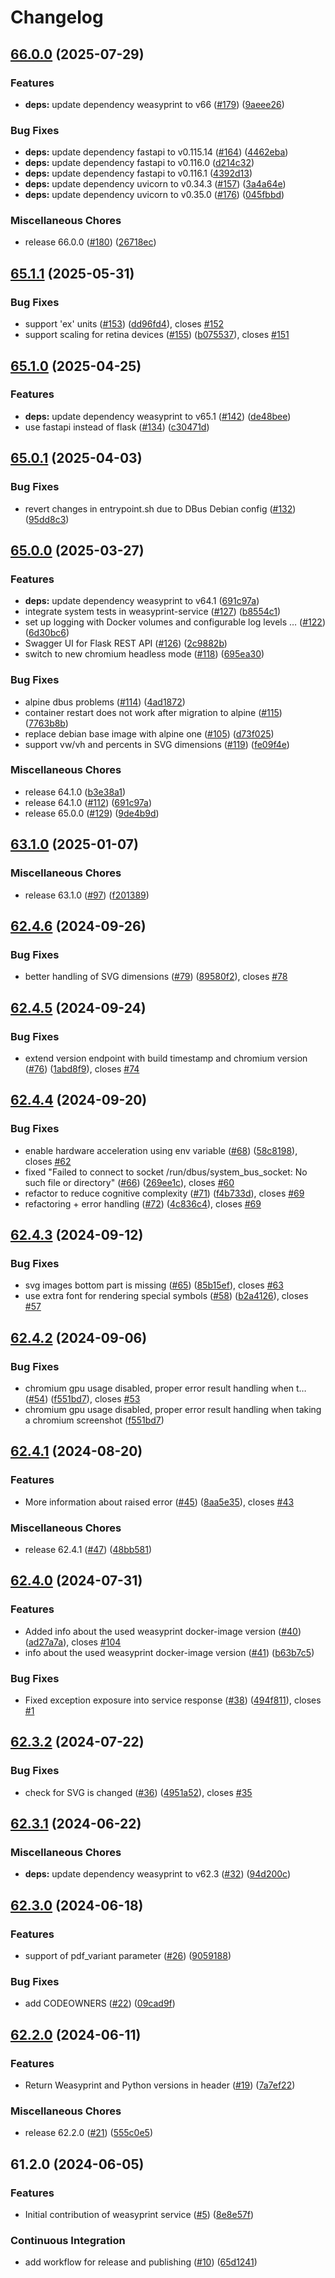 # Changelog

## [66.0.0](https://github.com/SchweizerischeBundesbahnen/weasyprint-service/compare/v65.1.1...v66.0.0) (2025-07-29)


### Features

* **deps:** update dependency weasyprint to v66 ([#179](https://github.com/SchweizerischeBundesbahnen/weasyprint-service/issues/179)) ([9aeee26](https://github.com/SchweizerischeBundesbahnen/weasyprint-service/commit/9aeee264b353fe5494b5343ada274a2e874c96c6))


### Bug Fixes

* **deps:** update dependency fastapi to v0.115.14 ([#164](https://github.com/SchweizerischeBundesbahnen/weasyprint-service/issues/164)) ([4462eba](https://github.com/SchweizerischeBundesbahnen/weasyprint-service/commit/4462eba5556a7ca99697113228ee2ab60ace0e7f))
* **deps:** update dependency fastapi to v0.116.0 ([d214c32](https://github.com/SchweizerischeBundesbahnen/weasyprint-service/commit/d214c32291ceaa10d09d8813d0313eacb94aca2b))
* **deps:** update dependency fastapi to v0.116.1 ([4392d13](https://github.com/SchweizerischeBundesbahnen/weasyprint-service/commit/4392d13c872bb40e47f90c21e9d3f9f3335c8b33))
* **deps:** update dependency uvicorn to v0.34.3 ([#157](https://github.com/SchweizerischeBundesbahnen/weasyprint-service/issues/157)) ([3a4a64e](https://github.com/SchweizerischeBundesbahnen/weasyprint-service/commit/3a4a64e96952bbabc780250baa502a899adfe351))
* **deps:** update dependency uvicorn to v0.35.0 ([#176](https://github.com/SchweizerischeBundesbahnen/weasyprint-service/issues/176)) ([045fbbd](https://github.com/SchweizerischeBundesbahnen/weasyprint-service/commit/045fbbda8d1a6995f912fba9a25c3bd7d5a4c153))


### Miscellaneous Chores

* release 66.0.0 ([#180](https://github.com/SchweizerischeBundesbahnen/weasyprint-service/issues/180)) ([26718ec](https://github.com/SchweizerischeBundesbahnen/weasyprint-service/commit/26718ec903a8d7e06f7fb676b9af2a28f21b62d9))

## [65.1.1](https://github.com/SchweizerischeBundesbahnen/weasyprint-service/compare/v65.1.0...v65.1.1) (2025-05-31)


### Bug Fixes

* support 'ex' units ([#153](https://github.com/SchweizerischeBundesbahnen/weasyprint-service/issues/153)) ([dd96fd4](https://github.com/SchweizerischeBundesbahnen/weasyprint-service/commit/dd96fd4ba9418f5313ea10ca7dfef47d1523d757)), closes [#152](https://github.com/SchweizerischeBundesbahnen/weasyprint-service/issues/152)
* support scaling for retina devices ([#155](https://github.com/SchweizerischeBundesbahnen/weasyprint-service/issues/155)) ([b075537](https://github.com/SchweizerischeBundesbahnen/weasyprint-service/commit/b0755378fac9592089ae6b7c61ad26a68ad63071)), closes [#151](https://github.com/SchweizerischeBundesbahnen/weasyprint-service/issues/151)

## [65.1.0](https://github.com/SchweizerischeBundesbahnen/weasyprint-service/compare/v65.0.1...v65.1.0) (2025-04-25)


### Features

* **deps:** update dependency weasyprint to v65.1 ([#142](https://github.com/SchweizerischeBundesbahnen/weasyprint-service/issues/142)) ([de48bee](https://github.com/SchweizerischeBundesbahnen/weasyprint-service/commit/de48beee44e7e20d709b6231f68050f89b9a1ade))
* use fastapi instead of flask ([#134](https://github.com/SchweizerischeBundesbahnen/weasyprint-service/issues/134)) ([c30471d](https://github.com/SchweizerischeBundesbahnen/weasyprint-service/commit/c30471ddab556cc4f312f5c506d32f528c055dbd))

## [65.0.1](https://github.com/SchweizerischeBundesbahnen/weasyprint-service/compare/v65.0.0...v65.0.1) (2025-04-03)


### Bug Fixes

* revert changes in entrypoint.sh due to DBus Debian config ([#132](https://github.com/SchweizerischeBundesbahnen/weasyprint-service/issues/132)) ([95dd8c3](https://github.com/SchweizerischeBundesbahnen/weasyprint-service/commit/95dd8c30f9107263c9f15da37104b1dc6942af24))

## [65.0.0](https://github.com/SchweizerischeBundesbahnen/weasyprint-service/compare/v63.1.0...v65.0.0) (2025-03-27)


### Features

* **deps:** update dependency weasyprint to v64.1 ([691c97a](https://github.com/SchweizerischeBundesbahnen/weasyprint-service/commit/691c97a06645da42de754cd336d6ddd3032b5b61))
* integrate system tests in weasyprint-service ([#127](https://github.com/SchweizerischeBundesbahnen/weasyprint-service/issues/127)) ([b8554c1](https://github.com/SchweizerischeBundesbahnen/weasyprint-service/commit/b8554c10442b7224655d68c09b282f41702df490))
* set up logging with Docker volumes and configurable log levels … ([#122](https://github.com/SchweizerischeBundesbahnen/weasyprint-service/issues/122)) ([6d30bc6](https://github.com/SchweizerischeBundesbahnen/weasyprint-service/commit/6d30bc6255bdd620249b1bd5ed31cb5772b078d9))
* Swagger UI for Flask REST API ([#126](https://github.com/SchweizerischeBundesbahnen/weasyprint-service/issues/126)) ([2c9882b](https://github.com/SchweizerischeBundesbahnen/weasyprint-service/commit/2c9882bb2257e09da14f3fad813a34d6f5c8ac29))
* switch to new chromium headless mode ([#118](https://github.com/SchweizerischeBundesbahnen/weasyprint-service/issues/118)) ([695ea30](https://github.com/SchweizerischeBundesbahnen/weasyprint-service/commit/695ea30ce1fed0a3717506624d7cf7527ffc60c7))


### Bug Fixes

* alpine dbus problems ([#114](https://github.com/SchweizerischeBundesbahnen/weasyprint-service/issues/114)) ([4ad1872](https://github.com/SchweizerischeBundesbahnen/weasyprint-service/commit/4ad18729ecc17082b8273bfb54c95553b8716830))
* container restart does not work after migration to alpine ([#115](https://github.com/SchweizerischeBundesbahnen/weasyprint-service/issues/115)) ([7763b8b](https://github.com/SchweizerischeBundesbahnen/weasyprint-service/commit/7763b8bb0cc0ea7fbabff31c9d91ca772b27f2e6))
* replace debian base image with alpine one ([#105](https://github.com/SchweizerischeBundesbahnen/weasyprint-service/issues/105)) ([d73f025](https://github.com/SchweizerischeBundesbahnen/weasyprint-service/commit/d73f025350a3b4ebf4775effebfd0168d17c0d37))
* support vw/vh and percents in SVG dimensions ([#119](https://github.com/SchweizerischeBundesbahnen/weasyprint-service/issues/119)) ([fe09f4e](https://github.com/SchweizerischeBundesbahnen/weasyprint-service/commit/fe09f4e3d5dcea7392c3b8197336d3daaa8d9821))


### Miscellaneous Chores

* release 64.1.0 ([b3e38a1](https://github.com/SchweizerischeBundesbahnen/weasyprint-service/commit/b3e38a1ad843969c45a5c0f465953f4e4f3b2330))
* release 64.1.0 ([#112](https://github.com/SchweizerischeBundesbahnen/weasyprint-service/issues/112)) ([691c97a](https://github.com/SchweizerischeBundesbahnen/weasyprint-service/commit/691c97a06645da42de754cd336d6ddd3032b5b61))
* release 65.0.0 ([#129](https://github.com/SchweizerischeBundesbahnen/weasyprint-service/issues/129)) ([9de4b9d](https://github.com/SchweizerischeBundesbahnen/weasyprint-service/commit/9de4b9dc49b5d4ba2ad216522e516107d0dda610))

## [63.1.0](https://github.com/SchweizerischeBundesbahnen/weasyprint-service/compare/v62.4.6...v63.1.0) (2025-01-07)


### Miscellaneous Chores

* release 63.1.0 ([#97](https://github.com/SchweizerischeBundesbahnen/weasyprint-service/issues/97)) ([f201389](https://github.com/SchweizerischeBundesbahnen/weasyprint-service/commit/f2013897cb2bc23625d169d2f78083304f5be19f))

## [62.4.6](https://github.com/SchweizerischeBundesbahnen/weasyprint-service/compare/v62.4.5...v62.4.6) (2024-09-26)


### Bug Fixes

* better handling of SVG dimensions ([#79](https://github.com/SchweizerischeBundesbahnen/weasyprint-service/issues/79)) ([89580f2](https://github.com/SchweizerischeBundesbahnen/weasyprint-service/commit/89580f27fe4c66c55aaf4f38b2ef77254e99fded)), closes [#78](https://github.com/SchweizerischeBundesbahnen/weasyprint-service/issues/78)

## [62.4.5](https://github.com/SchweizerischeBundesbahnen/weasyprint-service/compare/v62.4.4...v62.4.5) (2024-09-24)


### Bug Fixes

* extend version endpoint with build timestamp and chromium version ([#76](https://github.com/SchweizerischeBundesbahnen/weasyprint-service/issues/76)) ([1abd8f9](https://github.com/SchweizerischeBundesbahnen/weasyprint-service/commit/1abd8f9cd7d9ab3ec8611e7d59c36c5f8c647c71)), closes [#74](https://github.com/SchweizerischeBundesbahnen/weasyprint-service/issues/74)

## [62.4.4](https://github.com/SchweizerischeBundesbahnen/weasyprint-service/compare/v62.4.3...v62.4.4) (2024-09-20)


### Bug Fixes

* enable hardware acceleration using env variable ([#68](https://github.com/SchweizerischeBundesbahnen/weasyprint-service/issues/68)) ([58c8198](https://github.com/SchweizerischeBundesbahnen/weasyprint-service/commit/58c8198ba8bf2aea87a4db449789d79302d9f34a)), closes [#62](https://github.com/SchweizerischeBundesbahnen/weasyprint-service/issues/62)
* fixed "Failed to connect to socket /run/dbus/system_bus_socket: No such file or directory" ([#66](https://github.com/SchweizerischeBundesbahnen/weasyprint-service/issues/66)) ([269ee1c](https://github.com/SchweizerischeBundesbahnen/weasyprint-service/commit/269ee1c493426668e2413ccbc603c8d3a02b9144)), closes [#60](https://github.com/SchweizerischeBundesbahnen/weasyprint-service/issues/60)
* refactor to reduce cognitive complexity ([#71](https://github.com/SchweizerischeBundesbahnen/weasyprint-service/issues/71)) ([f4b733d](https://github.com/SchweizerischeBundesbahnen/weasyprint-service/commit/f4b733de50e87f92a0a4bcb65de0b468b33196ec)), closes [#69](https://github.com/SchweizerischeBundesbahnen/weasyprint-service/issues/69)
* refactoring + error handling ([#72](https://github.com/SchweizerischeBundesbahnen/weasyprint-service/issues/72)) ([4c836c4](https://github.com/SchweizerischeBundesbahnen/weasyprint-service/commit/4c836c48f9f79f7c25cc90238f7267f184399cad)), closes [#69](https://github.com/SchweizerischeBundesbahnen/weasyprint-service/issues/69)

## [62.4.3](https://github.com/SchweizerischeBundesbahnen/weasyprint-service/compare/v62.4.2...v62.4.3) (2024-09-12)


### Bug Fixes

* svg images bottom part is missing ([#65](https://github.com/SchweizerischeBundesbahnen/weasyprint-service/issues/65)) ([85b15ef](https://github.com/SchweizerischeBundesbahnen/weasyprint-service/commit/85b15ef3f6af200f2a1bc10bda11acbd0cff88fc)), closes [#63](https://github.com/SchweizerischeBundesbahnen/weasyprint-service/issues/63)
* use extra font for rendering special symbols ([#58](https://github.com/SchweizerischeBundesbahnen/weasyprint-service/issues/58)) ([b2a4126](https://github.com/SchweizerischeBundesbahnen/weasyprint-service/commit/b2a41261dbe1c04fd1d30b112eaa22f68d5d32cc)), closes [#57](https://github.com/SchweizerischeBundesbahnen/weasyprint-service/issues/57)

## [62.4.2](https://github.com/SchweizerischeBundesbahnen/weasyprint-service/compare/v62.4.1...v62.4.2) (2024-09-06)


### Bug Fixes

* chromium gpu usage disabled, proper error result handling when t… ([#54](https://github.com/SchweizerischeBundesbahnen/weasyprint-service/issues/54)) ([f551bd7](https://github.com/SchweizerischeBundesbahnen/weasyprint-service/commit/f551bd739fe427826e70316cbfe5ad101777cd82)), closes [#53](https://github.com/SchweizerischeBundesbahnen/weasyprint-service/issues/53)
* chromium gpu usage disabled, proper error result handling when taking a chromium screenshot ([f551bd7](https://github.com/SchweizerischeBundesbahnen/weasyprint-service/commit/f551bd739fe427826e70316cbfe5ad101777cd82))

## [62.4.1](https://github.com/SchweizerischeBundesbahnen/weasyprint-service/compare/v62.4.0...v62.4.1) (2024-08-20)


### Features

* More information about raised error ([#45](https://github.com/SchweizerischeBundesbahnen/weasyprint-service/issues/45)) ([8aa5e35](https://github.com/SchweizerischeBundesbahnen/weasyprint-service/commit/8aa5e35bfed95a91c0f4f2353283e70d49e9bd53)), closes [#43](https://github.com/SchweizerischeBundesbahnen/weasyprint-service/issues/43)


### Miscellaneous Chores

* release 62.4.1 ([#47](https://github.com/SchweizerischeBundesbahnen/weasyprint-service/issues/47)) ([48bb581](https://github.com/SchweizerischeBundesbahnen/weasyprint-service/commit/48bb5814bee5c1149d5adb4245013eb7ae919423))

## [62.4.0](https://github.com/SchweizerischeBundesbahnen/weasyprint-service/compare/v62.3.2...v62.4.0) (2024-07-31)


### Features

* Added info about the used weasyprint docker-image version ([#40](https://github.com/SchweizerischeBundesbahnen/weasyprint-service/issues/40)) ([ad27a7a](https://github.com/SchweizerischeBundesbahnen/weasyprint-service/commit/ad27a7a17b8c995ba6de824c831a91938830d7ab)), closes [#104](https://github.com/SchweizerischeBundesbahnen/weasyprint-service/issues/104)
* info about the used weasyprint docker-image version ([#41](https://github.com/SchweizerischeBundesbahnen/weasyprint-service/issues/41)) ([b63b7c5](https://github.com/SchweizerischeBundesbahnen/weasyprint-service/commit/b63b7c54b40e9960e8363f351fbd59b344eced20))


### Bug Fixes

* Fixed exception exposure into service response ([#38](https://github.com/SchweizerischeBundesbahnen/weasyprint-service/issues/38)) ([494f811](https://github.com/SchweizerischeBundesbahnen/weasyprint-service/commit/494f8110b5795809cf58befe55e0a998c98268e0)), closes [#1](https://github.com/SchweizerischeBundesbahnen/weasyprint-service/issues/1)

## [62.3.2](https://github.com/SchweizerischeBundesbahnen/weasyprint-service/compare/v62.3.1...v62.3.2) (2024-07-22)


### Bug Fixes

* check for SVG is changed ([#36](https://github.com/SchweizerischeBundesbahnen/weasyprint-service/issues/36)) ([4951a52](https://github.com/SchweizerischeBundesbahnen/weasyprint-service/commit/4951a52c8ba09c9bf6e2f9859010f653f2e16186)), closes [#35](https://github.com/SchweizerischeBundesbahnen/weasyprint-service/issues/35)

## [62.3.1](https://github.com/SchweizerischeBundesbahnen/weasyprint-service/compare/v62.3.0...v62.3.1) (2024-06-22)


### Miscellaneous Chores

* **deps:** update dependency weasyprint to v62.3 ([#32](https://github.com/SchweizerischeBundesbahnen/weasyprint-service/issues/32)) ([94d200c](https://github.com/SchweizerischeBundesbahnen/weasyprint-service/commit/94d200c1d75b480af48148e89de8d0a37943bc16))

## [62.3.0](https://github.com/SchweizerischeBundesbahnen/weasyprint-service/compare/v62.2.0...v62.3.0) (2024-06-18)


### Features

* support of pdf_variant parameter ([#26](https://github.com/SchweizerischeBundesbahnen/weasyprint-service/issues/26)) ([9059188](https://github.com/SchweizerischeBundesbahnen/weasyprint-service/commit/9059188060746c704837c51f775222a7b3a5258e))


### Bug Fixes

* add CODEOWNERS ([#22](https://github.com/SchweizerischeBundesbahnen/weasyprint-service/issues/22)) ([09cad9f](https://github.com/SchweizerischeBundesbahnen/weasyprint-service/commit/09cad9f7abe0c5e81340dc30ccf9d0ce346d8f4a))

## [62.2.0](https://github.com/SchweizerischeBundesbahnen/weasyprint-service/compare/v61.2.0...v62.2.0) (2024-06-11)


### Features

* Return Weasyprint and Python versions in header ([#19](https://github.com/SchweizerischeBundesbahnen/weasyprint-service/issues/19)) ([7a7ef22](https://github.com/SchweizerischeBundesbahnen/weasyprint-service/commit/7a7ef22f850125efea41ec5d3d5e0f44126df16c))


### Miscellaneous Chores

* release 62.2.0 ([#21](https://github.com/SchweizerischeBundesbahnen/weasyprint-service/issues/21)) ([555c0e5](https://github.com/SchweizerischeBundesbahnen/weasyprint-service/commit/555c0e522629ffd01292db4f7d73b8209d93a963))

## 61.2.0 (2024-06-05)


### Features

* Initial contribution of weasyprint service ([#5](https://github.com/SchweizerischeBundesbahnen/weasyprint-service/issues/5)) ([8e8e57f](https://github.com/SchweizerischeBundesbahnen/weasyprint-service/commit/8e8e57fca99f0245bd50783bc57b9e5b0b3b04f1))


### Continuous Integration

* add workflow for release and publishing ([#10](https://github.com/SchweizerischeBundesbahnen/weasyprint-service/issues/10)) ([65d1241](https://github.com/SchweizerischeBundesbahnen/weasyprint-service/commit/65d1241cbd4788cbf5db26337eaab71168896dc6))
